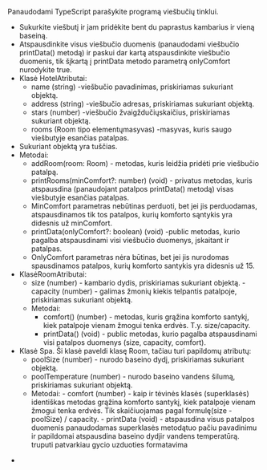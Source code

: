 Panaudodami TypeScript parašykite programą viešbučių tinklui.

- Sukurkite viešbutį ir jam pridėkite bent du paprastus kambarius ir vieną baseiną.
- Atspausdinkite visus viešbučio duomenis (panaudodami viešbučio printData() metodą) ir paskui dar kartą atspausdinkite viešbučio duomenis, tik šįkartą į printData metodo parametrą onlyComfort nurodykite true.
- Klasė HotelAtributai:
  - name (string) -viešbučio pavadinimas, priskiriamas sukuriant objektą.
  - address (string) -viešbučio adresas, priskiriamas sukuriant objektą.
  - stars (number) -viešbučio žvaigždučiųskaičius, priskiriamas sukuriant objektą.
  - rooms (Room tipo elementųmasyvas) -masyvas, kuris saugo viešbutyje esančias patalpas.
- Sukuriant objektą yra tuščias.
- Metodai:
  - addRoom(room: Room) - metodas, kuris leidžia pridėti prie viešbučio patalpą.
  - printRooms(minComfort?: number) (void) - privatus metodas, kuris atspausdina (panaudojant patalpos printData() metodą) visas viešbutyje esančias patalpas.
  - MinComfort parametras nebūtinas perduoti, bet jei jis perduodamas, atspausdinamos tik tos patalpos, kurių komforto sąntykis yra didesnis už minComfort.
  - printData(onlyComfort?: boolean) (void) -public metodas, kurio pagalba atspausdinami visi viešbučio duomenys, įskaitant ir patalpas.
  - OnlyComfort parametras nėra būtinas, bet jei jis nurodomas spausdinamos patalpos, kurių komforto santykis yra didesnis už 15.
- KlasėRoomAtributai:
  - size (number) - kambario dydis, priskiriamas sukuriant objektą.
    -capacity (number) - galimas žmonių kiekis telpantis patalpoje, priskiriamas sukuriant objektą.
  - Metodai:
    - comfort() (number) - metodas, kuris grąžina komforto santykį, kiek patalpoje vienam žmogui tenka erdvės. T.y. size/capacity.
    - printData() (void) - public metodas, kurio pagalba atspausdinami visi patalpos duomenys (size, capacity, comfort).
- Klasė Spa. Ši klasė paveldi klasę Room, tačiau turi papildomų atributų:
  - poolSize (number) - nurodo baseino dydį, priskiriamas sukuriant objektą.
  - poolTemperature (number) - nurodo baseino vandens šilumą, priskiriamas sukuriant objektą.
  - Metodai: - comfort (number) - kaip ir tėvinės klasės (superklasės) identiškas metodas grąžina komforto santykį, kiek patalpoje vienam žmogui tenka erdvės. Tik skaičiuojamas pagal formulę(size - poolSize) / capacity. - printData (void) - atspausdina visus patalpos duomenis panaudodamas superklasės metodątuo pačiu pavadinimu ir papildomai atspausdina baseino dydįir vandens temperatūrą.
    truputi patvarkiau gycio uzduoties formatavima

*
